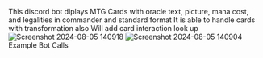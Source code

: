 This discord bot diplays MTG Cards with oracle text, picture, mana cost, and legalities in commander and standard format
It is able to handle cards with transformation also
Will add card interaction look up 
![Screenshot 2024-08-05 140918](https://github.com/user-attachments/assets/13acb399-9455-483d-acda-ec922b62d951)
![Screenshot 2024-08-05 140904](https://github.com/user-attachments/assets/f5c3f574-41e2-4cce-bf56-471283286bb8)
Example Bot Calls

